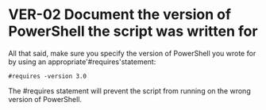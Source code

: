 # VER-02 Document the version of PowerShell the script was written for
All that said, make sure you specify the version of PowerShell you wrote for by using an appropriate'#requires'statement:
````
#requires -version 3.0
````
The #requires statement will prevent the script from running on the wrong version of PowerShell.

